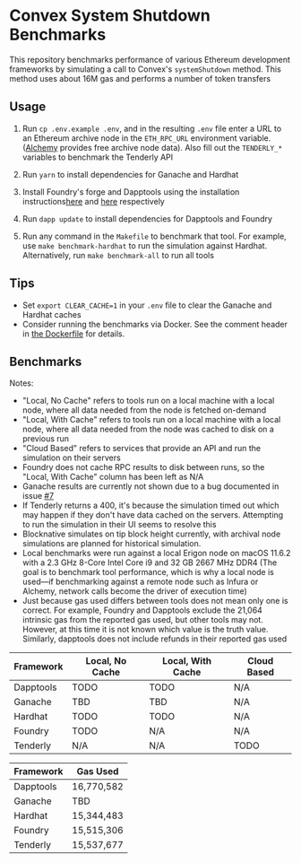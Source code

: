# Convex System Shutdown Benchmarks

This repository benchmarks performance of various Ethereum development
frameworks by simulating a call to Convex's `systemShutdown` method. This method
uses about 16M gas and performs a number of token transfers

## Usage

1. Run `cp .env.example .env`, and in the resulting `.env` file enter a URL to an Ethereum archive node in the `ETH_RPC_URL` environment variable. ([Alchemy](https://www.alchemy.com/) provides free archive node data). Also fill out the `TENDERLY_*` variables to benchmark the Tenderly API

2. Run `yarn` to install dependencies for Ganache and Hardhat 

3. Install Foundry's forge and Dapptools using the installation instructions[here](https://github.com/gakonst/foundry/) and [here](https://github.com/dapphub/dapptools/) respectively

4. Run `dapp update` to install dependencies for Dapptools and Foundry

5. Run any command in the `Makefile` to benchmark that tool. For example, use `make benchmark-hardhat` to run the simulation against Hardhat. Alternatively, run `make benchmark-all` to run all tools

## Tips

- Set `export CLEAR_CACHE=1` in your `.env` file to clear the Ganache and Hardhat caches
- Consider running the benchmarks via Docker. See the comment header in [the Dockerfile](./Dockerfile) for details.

## Benchmarks

Notes:
- "Local, No Cache" refers to tools run on a local machine with a local node, where all data needed from the node is fetched on-demand
- "Local, With Cache" refers to tools run on a local machine with a local node, where all data needed from the node was cached to disk on a previous run
- "Cloud Based" refers to services that provide an API and run the simulation on their servers
- Foundry does not cache RPC results to disk between runs, so the "Local, With Cache" column has been left as N/A
- Ganache results are currently not shown due to a bug documented in issue [#7](https://github.com/mds1/convex-shutdown-simulation/issues/7)
- If Tenderly returns a 400, it's because the simulation timed out which may happen if they don't have data cached on the servers. Attempting to run the simulation in their UI seems to resolve this
- Blocknative simulates on tip block height currently, with archival node simulations are planned for historical simulation.
- Local benchmarks were run against a local Erigon node on macOS 11.6.2 with a 2.3 GHz 8-Core Intel Core i9 and 32 GB 2667 MHz DDR4 (The goal is to benchmark tool performance, which is why a local node is used&mdash;if benchmarking against a remote node such as Infura or Alchemy, network calls become the driver of execution time)
- Just because gas used differs between tools does not mean only one is correct. For example, Foundry and Dapptools exclude the 21,064 intrinsic gas from the reported gas used, but other tools may not. However, at this time it is not known which value is the truth value. Similarly, dapptools does not include refunds in their reported gas used

| Framework | Local, No Cache | Local, With Cache | Cloud Based |
| --------- | --------------- | ----------------- | ----------- |
| Dapptools | TODO            | TODO              | N/A         |
| Ganache   | TBD             | TBD               | N/A         |
| Hardhat   | TODO            | TODO              | N/A         |
| Foundry   | TODO            | N/A               | N/A         |
| Tenderly  | N/A             | N/A               | TODO        |


| Framework | Gas Used   |
| --------- | ---------- |
| Dapptools | 16,770,582 |
| Ganache   | TBD        |
| Hardhat   | 15,344,483 |
| Foundry   | 15,515,306 |
| Tenderly  | 15,537,677 |
